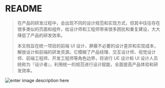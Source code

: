 
# README

> 在产品的研发过程中，会出现不同的设计规范和实现方式，但其中往往存在很多类似的页面和组件，给设计师和工程师带来很多困扰和重复建设，大大降低了产品的研发效率。
>
> 本文档旨在统一项目的前端 UI 设计，屏蔽不必要的设计差异和实现成本，解放设计和前端的研发资源。它模糊了产品经理、交互设计师、视觉设计师、前端工程师、开发工程师等角色边界，将进行 UE 设计和 UI 设计人员统称为『设计者』，利用统一的规范进行设计赋能，全面提高产品体验和研发效率。

![enter image description here](https://mir-s3-cdn-cf.behance.net/project_modules/1400/3ff39251075529.5911b09a4f901.gif)
